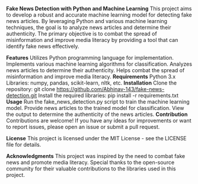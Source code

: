 **Fake News Detection with Python and Machine Learning**
This project aims to develop a robust and accurate machine learning model for detecting fake news articles. By leveraging Python and various machine learning techniques, the goal is to analyze news articles and determine their authenticity. The primary objective is to combat the spread of misinformation and improve media literacy by providing a tool that can identify fake news effectively.

**Features**
Utilizes Python programming language for implementation.
Implements various machine learning algorithms for classification.
Analyzes news articles to determine their authenticity.
Helps combat the spread of misinformation and improve media literacy.
**Requirements**
Python 3.x
Libraries: numpy, pandas, scikit-learn, nltk, etc.
**Installation**
Clone the repository: git clone https://github.com/Abhinav-143/fake-news-detection.git
Install the required libraries: pip install -r requirements.txt
**Usage**
Run the fake_news_detection.py script to train the machine learning model.
Provide news articles to the trained model for classification.
View the output to determine the authenticity of the news articles.
**Contribution**
Contributions are welcome! If you have any ideas for improvements or want to report issues, please open an issue or submit a pull request.

**License**
This project is licensed under the MIT License - see the LICENSE file for details.

**Acknowledgments**
This project was inspired by the need to combat fake news and promote media literacy.
Special thanks to the open-source community for their valuable contributions to the libraries used in this project.
